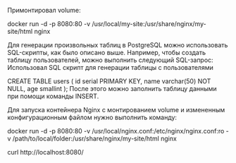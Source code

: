 Примонтировал volume:

docker run -d -p 8080:80 -v /usr/local/my-site:/usr/share/nginx/my-site/html nginx

Для генерации произвольных таблиц в PostgreSQL можно использовать SQL-скрипты, как было описано выше. Например, чтобы создать таблицу пользователей, можно выполнить следующий SQL-запрос:
Использовал SQL скрипт для генерации таблицы с пользователями

CREATE TABLE users (
  id serial PRIMARY KEY,
  name varchar(50) NOT NULL,
  age smallint
);
После этого можно заполнить таблицу данными при помощи команды INSERT.

Для запуска контейнера Nginx с монтированием volume и измененным конфигурационным файлом нужно выполнить команду:

docker run -d -p 8080:80 -v /usr/local/nginx.conf:/etc/nginx/nginx.conf:ro -v /path/to/local/folder:/usr/share/nginx/my-site/html nginx

curl http://localhost:8080/